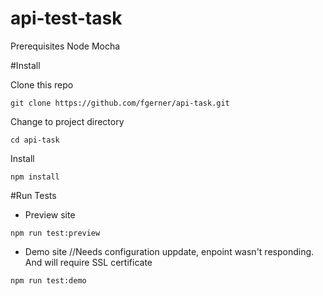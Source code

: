 # api-test-task

Prerequisites
  Node
  Mocha

#Install

Clone this repo

`git clone https://github.com/fgerner/api-task.git`

Change to project directory

`cd api-task`

Install 

`npm install`

#Run Tests
- Preview site

`npm run test:preview`

- Demo site //Needs configuration uppdate, enpoint wasn't responding. And will require SSL certificate

`npm run test:demo`


